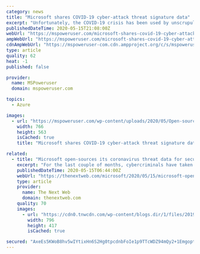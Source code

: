 ```yaml
---
category: news
title: "Microsoft shares COVID-19 cyber-attack threat signature data"
excerpt: "Unfortunately, the COVID-19 crisis has been used by unscrupulous actors to take advantage of business and individuals, with Microsoft frequently acting as a firewall to protect their customers from attackers."
publishedDateTime: 2020-05-15T21:08:00Z
webUrl: "https://mspoweruser.com/microsoft-shares-covid-19-cyber-attack-threat-data/"
ampWebUrl: "https://mspoweruser.com/microsoft-shares-covid-19-cyber-attack-threat-data/amp/"
cdnAmpWebUrl: "https://mspoweruser-com.cdn.ampproject.org/c/s/mspoweruser.com/microsoft-shares-covid-19-cyber-attack-threat-data/amp/"
type: article
quality: 62
heat: -1
published: false

provider:
  name: MSPoweruser
  domain: mspoweruser.com

topics:
  - Azure

images:
  - url: "https://mspoweruser.com/wp-content/uploads/2020/05/Open-sourcing-new-COVID-19-threat-intelligence-5.png"
    width: 766
    height: 563
    isCached: true
    title: "Microsoft shares COVID-19 cyber-attack threat signature data"

related:
  - title: "Microsoft open-sources its coronavirus threat data for security researchers"
    excerpt: "For the last couple of months, cybercriminals have taken advantage of the coronavirus pandemic to launch a series of attacks on individuals and companies, with a COVID-19 angle. In order to fight these threats,"
    publishedDateTime: 2020-05-15T06:44:00Z
    webUrl: "https://thenextweb.com/microsoft/2020/05/15/microsoft-open-sources-its-coronavirus-related-threat-data/"
    type: article
    provider:
      name: The Next Web
      domain: thenextweb.com
    quality: 70
    images:
      - url: "https://cdn0.tnwcdn.com/wp-content/blogs.dir/1/files/2019/11/microsoft-hed-796x417.jpg"
        width: 796
        height: 417
        isCached: true

secured: "AxeEs5KWoB8hv5wIYtixHn6S2Hg0tpcdnbFoIe1p9TTcWDZ94mQy2+1EmgoptwrPFt9WDDNgSj0mvCwOS8Kl5V6eNVAgIDnNMqqo9fUu1wxJ8jvtMzNVS+0LcTdzrxbIJu/Z6KiIF1tpdN58j+AgYtm/ZZiBWZii8eDVUfDbSe3ku7jV780ECuxW58CD2hm8rKh50w/ka7XwMiVhOh2UO/BQDgZpmejqEDpB+4sipym07VsAkAUVlAK6lptfjgYjWnIT7pMZwivpMibRUFTlAkaWbdF7uIeOae0jd92fOmd/xmC3N5HNa0YT1kaiJGuAMFexlrDSMnQvdGaUnGSkWxHXLZd3v1Xql87fCloU8nbhOYVgp1oERzx8bqH029zSLq4ErCUt7ukNdERoqyCnq5gFv3WHpyjvXUW/B2NC9ZcSUcESvMmB9umPv/9Sx42oP1OEp9XpEswhKcM8SmU5X6jfA/0eh0Dkosxbf8CveFk=;TUpQ+FDoNCWpOZ8a2kuJQQ=="
---
```


